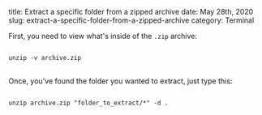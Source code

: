 title: Extract a specific folder from a zipped archive
date: May 28th, 2020
slug: extract-a-specific-folder-from-a-zipped-archive
category: Terminal

First, you need to view what's inside of the `.zip` archive:
<pre>
<code class="bash">
unzip -v archive.zip
</code>
</pre>
Once, you've found the folder you wanted to extract, just type this:
<pre>
<code class="bash">
unzip archive.zip "folder_to_extract/*" -d .
</code>
</pre>
